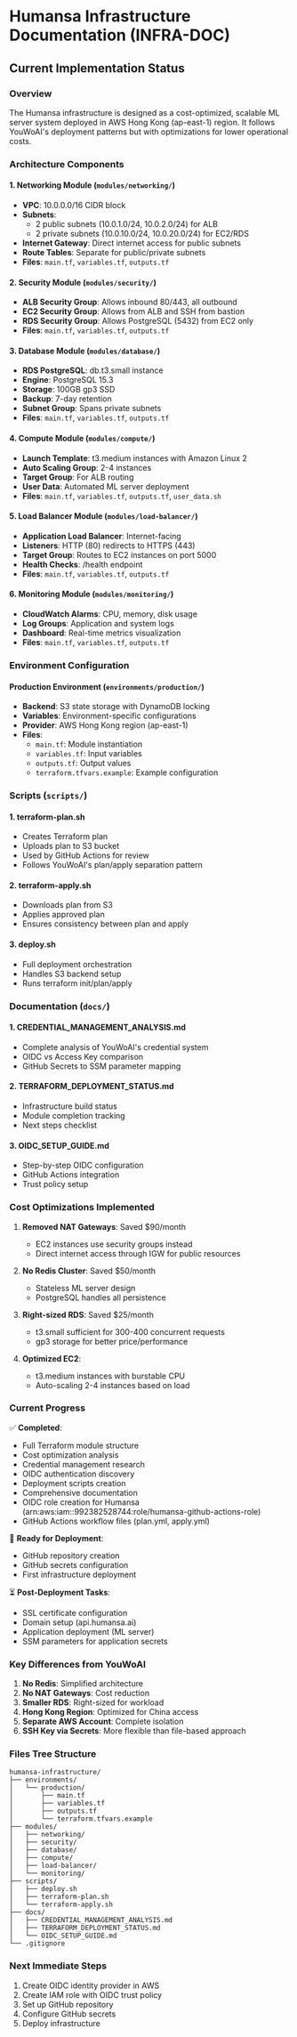 # Humansa Infrastructure Documentation (INFRA-DOC)

## Current Implementation Status

### Overview
The Humansa infrastructure is designed as a cost-optimized, scalable ML server system deployed in AWS Hong Kong (ap-east-1) region. It follows YouWoAI's deployment patterns but with optimizations for lower operational costs.

### Architecture Components

#### 1. **Networking Module** (`modules/networking/`)
- **VPC**: 10.0.0.0/16 CIDR block
- **Subnets**: 
  - 2 public subnets (10.0.1.0/24, 10.0.2.0/24) for ALB
  - 2 private subnets (10.0.10.0/24, 10.0.20.0/24) for EC2/RDS
- **Internet Gateway**: Direct internet access for public subnets
- **Route Tables**: Separate for public/private subnets
- **Files**: `main.tf`, `variables.tf`, `outputs.tf`

#### 2. **Security Module** (`modules/security/`)
- **ALB Security Group**: Allows inbound 80/443, all outbound
- **EC2 Security Group**: Allows from ALB and SSH from bastion
- **RDS Security Group**: Allows PostgreSQL (5432) from EC2 only
- **Files**: `main.tf`, `variables.tf`, `outputs.tf`

#### 3. **Database Module** (`modules/database/`)
- **RDS PostgreSQL**: db.t3.small instance
- **Engine**: PostgreSQL 15.3
- **Storage**: 100GB gp3 SSD
- **Backup**: 7-day retention
- **Subnet Group**: Spans private subnets
- **Files**: `main.tf`, `variables.tf`, `outputs.tf`

#### 4. **Compute Module** (`modules/compute/`)
- **Launch Template**: t3.medium instances with Amazon Linux 2
- **Auto Scaling Group**: 2-4 instances
- **Target Group**: For ALB routing
- **User Data**: Automated ML server deployment
- **Files**: `main.tf`, `variables.tf`, `outputs.tf`, `user_data.sh`

#### 5. **Load Balancer Module** (`modules/load-balancer/`)
- **Application Load Balancer**: Internet-facing
- **Listeners**: HTTP (80) redirects to HTTPS (443)
- **Target Group**: Routes to EC2 instances on port 5000
- **Health Checks**: /health endpoint
- **Files**: `main.tf`, `variables.tf`, `outputs.tf`

#### 6. **Monitoring Module** (`modules/monitoring/`)
- **CloudWatch Alarms**: CPU, memory, disk usage
- **Log Groups**: Application and system logs
- **Dashboard**: Real-time metrics visualization
- **Files**: `main.tf`, `variables.tf`, `outputs.tf`

### Environment Configuration

#### Production Environment (`environments/production/`)
- **Backend**: S3 state storage with DynamoDB locking
- **Variables**: Environment-specific configurations
- **Provider**: AWS Hong Kong region (ap-east-1)
- **Files**:
  - `main.tf`: Module instantiation
  - `variables.tf`: Input variables
  - `outputs.tf`: Output values
  - `terraform.tfvars.example`: Example configuration

### Scripts (`scripts/`)

#### 1. **terraform-plan.sh**
- Creates Terraform plan
- Uploads plan to S3 bucket
- Used by GitHub Actions for review
- Follows YouWoAI's plan/apply separation pattern

#### 2. **terraform-apply.sh**
- Downloads plan from S3
- Applies approved plan
- Ensures consistency between plan and apply

#### 3. **deploy.sh**
- Full deployment orchestration
- Handles S3 backend setup
- Runs terraform init/plan/apply

### Documentation (`docs/`)

#### 1. **CREDENTIAL_MANAGEMENT_ANALYSIS.md**
- Complete analysis of YouWoAI's credential system
- OIDC vs Access Key comparison
- GitHub Secrets to SSM parameter mapping

#### 2. **TERRAFORM_DEPLOYMENT_STATUS.md**
- Infrastructure build status
- Module completion tracking
- Next steps checklist

#### 3. **OIDC_SETUP_GUIDE.md**
- Step-by-step OIDC configuration
- GitHub Actions integration
- Trust policy setup

### Cost Optimizations Implemented

1. **Removed NAT Gateways**: Saved $90/month
   - EC2 instances use security groups instead
   - Direct internet access through IGW for public resources

2. **No Redis Cluster**: Saved $50/month
   - Stateless ML server design
   - PostgreSQL handles all persistence

3. **Right-sized RDS**: Saved $25/month
   - t3.small sufficient for 300-400 concurrent requests
   - gp3 storage for better price/performance

4. **Optimized EC2**: 
   - t3.medium instances with burstable CPU
   - Auto-scaling 2-4 instances based on load

### Current Progress

✅ **Completed**:
- Full Terraform module structure
- Cost optimization analysis
- Credential management research
- OIDC authentication discovery
- Deployment scripts creation
- Comprehensive documentation
- OIDC role creation for Humansa (arn:aws:iam::992382528744:role/humansa-github-actions-role)
- GitHub Actions workflow files (plan.yml, apply.yml)

🔄 **Ready for Deployment**:
- GitHub repository creation
- GitHub secrets configuration
- First infrastructure deployment

⏳ **Post-Deployment Tasks**:
- SSL certificate configuration
- Domain setup (api.humansa.ai)
- Application deployment (ML server)
- SSM parameters for application secrets

### Key Differences from YouWoAI

1. **No Redis**: Simplified architecture
2. **No NAT Gateways**: Cost reduction
3. **Smaller RDS**: Right-sized for workload
4. **Hong Kong Region**: Optimized for China access
5. **Separate AWS Account**: Complete isolation
6. **SSH Key via Secrets**: More flexible than file-based approach

### Files Tree Structure
```
humansa-infrastructure/
├── environments/
│   └── production/
│       ├── main.tf
│       ├── variables.tf
│       ├── outputs.tf
│       └── terraform.tfvars.example
├── modules/
│   ├── networking/
│   ├── security/
│   ├── database/
│   ├── compute/
│   ├── load-balancer/
│   └── monitoring/
├── scripts/
│   ├── deploy.sh
│   ├── terraform-plan.sh
│   └── terraform-apply.sh
├── docs/
│   ├── CREDENTIAL_MANAGEMENT_ANALYSIS.md
│   ├── TERRAFORM_DEPLOYMENT_STATUS.md
│   └── OIDC_SETUP_GUIDE.md
└── .gitignore
```

### Next Immediate Steps

1. Create OIDC identity provider in AWS
2. Create IAM role with OIDC trust policy
3. Set up GitHub repository
4. Configure GitHub secrets
5. Deploy infrastructure